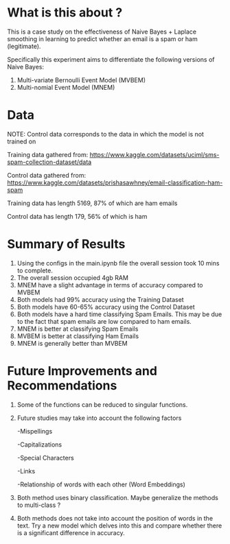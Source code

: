 # What is this about ?

This is a case study on the effectiveness of Naive Bayes + Laplace smoothing in learning to predict whether an email is a spam or ham (legitimate). 

Specifically this experiment aims to differentiate the following versions of Naive Bayes:

1. Multi-variate Bernoulli Event Model (MVBEM)
2. Multi-nomial Event Model (MNEM)

# Data 

NOTE: Control data corresponds to the data in which the model is not trained on

Training data gathered from: https://www.kaggle.com/datasets/uciml/sms-spam-collection-dataset/data

Control data gathered from: https://www.kaggle.com/datasets/prishasawhney/email-classification-ham-spam

Training data has length 5169, 87% of which are ham emails

Control data has length 179, 56% of which is ham 

# Summary of Results

1. Using the configs in the main.ipynb file the overall session took 10 mins to complete. 
2. The overall session occupied 4gb RAM 
3. MNEM have a slight advantage in terms of accuracy compared to MVBEM
4. Both models had 99% accuracy using the Training Dataset
5. Both models have 60-65% accuracy using the Control Dataset 
6. Both models have a hard time classifying Spam Emails. This may be due to the fact that spam emails are low compared to ham emails. 
7. MNEM is better at classifying Spam Emails 
8. MVBEM is better at classifying Ham Emails
9. MNEM is generally better than MVBEM

# Future Improvements and Recommendations

1. Some of the functions can be reduced to singular functions. 
2. Future studies may take into account the following factors
   
   -Mispellings
   
   -Capitalizations
   
   -Special Characters
   
   -Links

   -Relationship of words with each other (Word Embeddings)
   
4. Both method uses binary classification. Maybe generalize the methods to multi-class ? 
5. Both methods does not take into account the position of words in the text. Try a new model which delves into this and compare whether   there is a significant difference in accuracy. 
